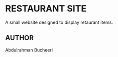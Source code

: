 # RESTAURANT SITE

A small website designed to display retaurant items.

## AUTHOR

Abdulrahman Bucheeri